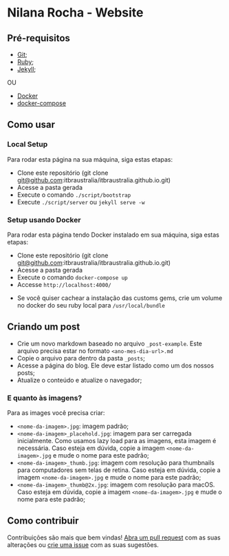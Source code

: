 # Nilana Rocha - Website


## Pré-requisitos

- [Git](http://git-scm.com/downloads);
- [Ruby](http://www.ruby-lang.org/pt/downloads/);
- [Jekyll](http://jekyllrb.com/);

OU

- [Docker](https://www.docker.com/)
- [docker-compose](https://docs.docker.com/compose/)


## Como usar


### Local Setup
Para rodar esta página na sua máquina, siga estas etapas:

- Clone este repositório (git clone git@github.com:itbraustralia/itbraustralia.github.io.git)
- Acesse a pasta gerada
- Execute o comando `./script/bootstrap`
- Execute `./script/server` ou `jekyll serve -w`


### Setup usando Docker

Para rodar esta página tendo Docker instalado em sua máquina, siga estas etapas:

- Clone este repositório (git clone git@github.com:itbraustralia/itbraustralia.github.io.git)
- Acesse a pasta gerada
- Execute o comando `docker-compose up`
- Accesse `http://localhost:4000/`

* Se você quiser cachear a instalação das customs gems, crie um volume no docker do seu ruby local para `/usr/local/bundle`


## Criando um post

- Crie um novo markdown baseado no arquivo `_post-example`. Este arquivo precisa estar no formato `<ano-mes-dia-url>.md`
- Copie o arquivo para dentro da pasta `_posts`;
- Acesse a página do blog. Ele deve estar listado como um dos nossos posts;
- Atualize o conteúdo e atualize o navegador;


### E quanto às imagens?

Para as images você precisa criar:

- `<nome-da-imagem>.jpg`: imagem padrão;
- `<nome-da-imagem>_placehold.jpg`: imagem para ser carregada inicialmente. Como usamos lazy load para as imagens, esta imagem é necessária. Caso esteja em dúvida, copie a imagem `<nome-da-imagem>.jpg` e mude o nome para este padrão;
- `<nome-da-imagem>_thumb.jpg`: imagem com resolução para thumbnails para computadores sem telas de retina. Caso esteja em dúvida, copie a imagem `<nome-da-imagem>.jpg` e mude o nome para este padrão; 
- `<nome-da-imagem>_thumb@2x.jpg`: imagem com resolução para macOS. Caso esteja em dúvida, copie a imagem `<nome-da-imagem>.jpg` e mude o nome para este padrão;


## Como contribuir

Contribuições são mais que bem vindas! [Abra um pull request](https://github.com/itbraustralia/itbraustralia.github.io/pulls) com as suas alterações ou [crie uma issue](https://github.com/itbraustralia/itbraustralia.github.io/issues) com as suas sugestões.
